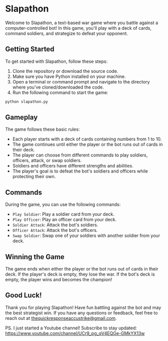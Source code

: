# Slapathon

Welcome to Slapathon, a text-based war game where you battle against a computer-controlled bot! In this game, you'll play with a deck of cards, command soldiers, and strategize to defeat your opponent.

## Getting Started

To get started with Slapathon, follow these steps:

1. Clone the repository or download the source code.
2. Make sure you have Python installed on your machine.
3. Open a terminal or command prompt and navigate to the directory where you've cloned/downloaded the code.
4. Run the following command to start the game:

```bash
python slapathon.py
```
## Gameplay

The game follows these basic rules:

- Each player starts with a deck of cards containing numbers from 1 to 10.
- The game continues until either the player or the bot runs out of cards in their deck.
- The player can choose from different commands to play soldiers, officers, attack, or swap soldiers.
- Soldiers and officers have different strengths and abilities.
- The player's goal is to defeat the bot's soldiers and officers while protecting their own.

## Commands

During the game, you can use the following commands:

- `Play Soldier`: Play a soldier card from your deck.
- `Play Officer`: Play an officer card from your deck.
- `Soldier Attack`: Attack the bot's soldiers.
- `Officer Attack`: Attack the bot's officers.
- `Swap Soldier`: Swap one of your soldiers with another soldier from your deck.

## Winning the Game

The game ends when either the player or the bot runs out of cards in their deck. If the player's deck is empty, they lose the war. If the bot's deck is empty, the player wins and becomes the champion!

## Good Luck!

Thank you for playing Slapathon! Have fun battling against the bot and may the best strategist win. If you have any questions or feedback, feel free to reach out at thequickresponseaccustrike@gmail.com.

PS. I just started a Youtube channel! Subscribe to stay updated: https://www.youtube.com/channel/UCr9_pg_qV4EQGe-GMkYX13w